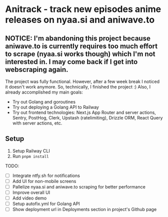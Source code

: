 # Anitrack - track new episodes anime releases on nyaa.si and aniwave.to

## NOTICE: I'm abandoning this project because aniwave.to is currently requires too much effort to scrape (nyaa.si works though) which I'm not interested in. I may come back if I get into webscraping again.

The project was fully functional. However, after a few week break I noticed it doesn't work anymore. So, technically, I finished the project :)
Also, I already accomplished my main goals:

- Try out Golang and goroutines
- Try out deploying a Golang API to Railway
- Try out frontend technologies: Next.js App Router and server actions, Sentry, PostHog, Clerk, Upstash (ratelimiting), Drizzle ORM, React Query with server actions, etc.

## Setup

1. Setup Railway CLI
2. Run `pnpm install`

TODO:

- [ ] Integrate ntfy.sh for notifications
- [ ] Add UI for non-mobile screens
- [ ] Pallelize nyaa.si and aniwave.to scraping for better performance
- [ ] Improve overall UI
- [ ] Add video demo
- [ ] Setup autofix.yml for Golang API
- [ ] Show deployment url in Deployments section in project's Github page

